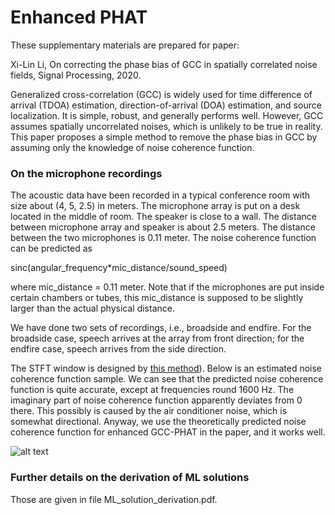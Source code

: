 # Enhanced PHAT

These supplementary materials are prepared for paper:

Xi-Lin Li, On correcting the phase bias of GCC in spatially correlated noise fields, Signal Processing, 2020.

Generalized cross-correlation (GCC) is widely used for time difference of arrival (TDOA) estimation, direction-of-arrival (DOA) estimation, and source localization. It is simple, robust, and generally performs well. However, GCC assumes spatially uncorrelated noises, which is unlikely to be true in reality. This paper proposes a simple method to remove the phase bias in GCC by assuming only the knowledge of noise coherence function.  

### On the microphone recordings

The acoustic data have been recorded in a typical conference room with size about (4, 5, 2.5) in meters. The microphone array is put on a desk located in the middle of room. The speaker is close to a wall. The distance between microphone array and speaker is about 2.5 meters. The distance between the two microphones is 0.11 meter. The noise coherence function can be predicted as   

sinc(angular_frequency*mic_distance/sound_speed)

where mic_distance = 0.11 meter. Note that if the microphones are put inside certain chambers or tubes, this mic_distance is supposed to be slightly larger than the actual physical distance. 

We have done two sets of recordings, i.e., broadside and endfire. For the broadside case, speech arrives at the array from front direction; for the endfire case, speech arrives from the side direction.

The STFT window is designed by [this method](https://ieeexplore.ieee.org/document/8304771)). Below is an estimated noise coherence function sample. We can see that the predicted noise coherence function is quite accurate, except at frequencies round 1600 Hz. The imaginary part of noise coherence function apparently deviates from 0 there. This possibly is caused by the air conditioner noise, which is somewhat directional. Anyway, we use the theoretically predicted noise coherence function for enhanced GCC-PHAT in the paper, and it works well.     

![alt text](https://github.com/lixilinx/EnhancedPHAT/blob/master/coherence.png)

### Further details on the derivation of ML solutions

Those are given in file ML_solution_derivation.pdf.
